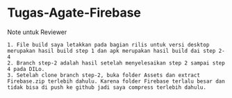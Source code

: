 # Tugas-Agate-Firebase
 
Note untuk Reviewer

    1. File build saya letakkan pada bagian rilis untuk versi desktop merupakan hasil build step 1 dan apk merupakan hasil build dai step 2-4
    2. Branch step-2 adalah hasil setelah menyelesaikan step 2 sampai step 4 pada DILo.
    3. Setelah clone branch step-2, buka folder Assets dan extract Firebase.zip terlebih dahulu. Karena folder Firebase terlalu besar dan tidak bisa di push ke github jadi saya compress terlebih dahulu.

